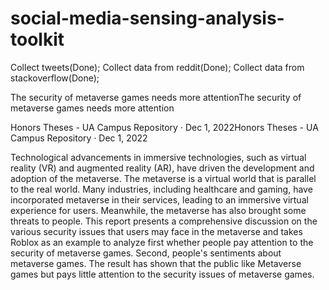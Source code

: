 # social-media-sensing-analysis-toolkit
Collect tweets(Done);
Collect data from reddit(Done);
Collect data from stackoverflow(Done);

The security of metaverse games needs more attentionThe security of metaverse games needs more attention

Honors Theses - UA Campus Repository · Dec 1, 2022Honors Theses - UA Campus Repository · Dec 1, 2022

Technological advancements in immersive technologies, such as virtual reality (VR) and augmented reality (AR), have driven the development and adoption of the metaverse. The metaverse is a virtual world that is parallel to the real world. Many industries, including healthcare and gaming, have incorporated metaverse in their services, leading to an immersive virtual experience for users. Meanwhile, the metaverse has also brought some threats to people. This report presents a comprehensive discussion on the various security issues that users may face in the metaverse and takes Roblox as an example to analyze first whether people pay attention to the security of metaverse games. Second, people's sentiments about metaverse games. The result has shown that the public like Metaverse games but pays little attention to the security issues of metaverse games.
